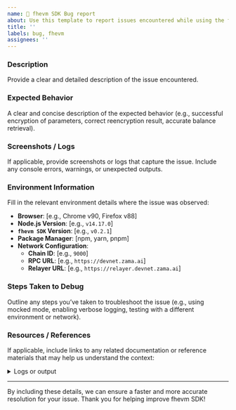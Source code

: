 ```yaml
---
name: 🐛 fhevm SDK Bug report
about: Use this template to report issues encountered while using the fhevm SDK for interacting with Fhevm smart contracts.
title: ''
labels: bug, fhevm
assignees: ''
---
```


### **Description**

Provide a clear and detailed description of the issue encountered.

### **Expected Behavior**

A clear and concise description of the expected behavior (e.g., successful encryption of parameters, correct reencryption result, accurate balance retrieval).

### **Screenshots / Logs**

If applicable, provide screenshots or logs that capture the issue. Include any console errors, warnings, or unexpected outputs.

### **Environment Information**

Fill in the relevant environment details where the issue was observed:

- **Browser**: [e.g., Chrome v90, Firefox v88]
- **Node.js Version**: [e.g., `v14.17.0`]
- **`fhevm SDK` Version**: [e.g., `v0.2.1`]
- **Package Manager**: [npm, yarn, pnpm]
- **Network Configuration**:
  - **Chain ID**: [e.g., `9000`]
  - **RPC URL**: [e.g., `https://devnet.zama.ai`]
  - **Relayer URL**: [e.g., `https://relayer.devnet.zama.ai`]

### **Steps Taken to Debug**

Outline any steps you’ve taken to troubleshoot the issue (e.g., using mocked mode, enabling verbose logging, testing with a different environment or network).

### **Resources / References**

If applicable, include links to any related documentation or reference materials that may help us understand the context:

<details><summary>Logs or output</summary>
<p>

```console

```

</p>
</details>

---

By including these details, we can ensure a faster and more accurate resolution for your issue. Thank you for helping improve fhevm SDK!
